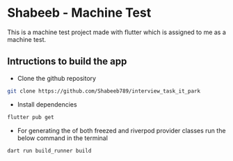 # Shabeeb - Machine Test

This is a machine test project made with flutter which is assigned to me as a machine test.

## Intructions to build the app

- Clone the github repository

```Bash
git clone https://github.com/Shabeeb789/interview_task_it_park
```

- Install dependencies

```Bash
flutter pub get
```

- For generating the of both freezed and riverpod provider classes run the below command in the terminal

```Bash
dart run build_runner build
```
